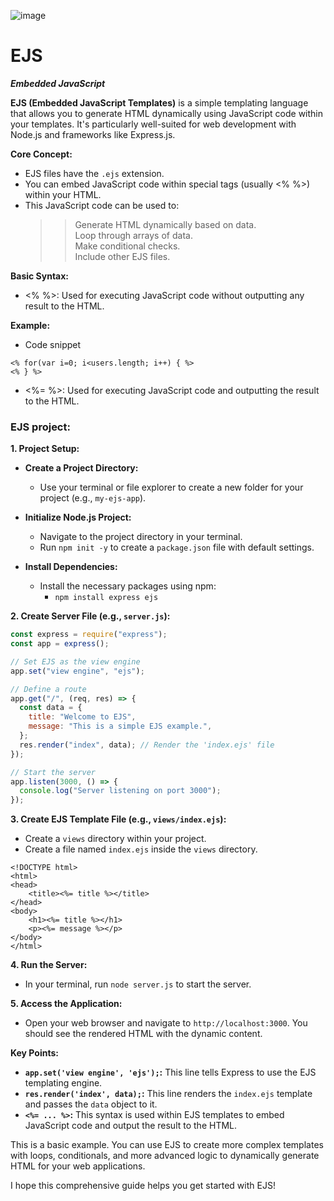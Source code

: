 ![image](https://github.com/user-attachments/assets/07ecd172-2591-4819-a202-d89f8b56c30b)


# EJS

**_Embedded JavaScript_**

**EJS (Embedded JavaScript Templates)** is a simple templating language that allows you to generate HTML dynamically using JavaScript code within your templates. It's particularly well-suited for web development with Node.js and frameworks like Express.js.

**Core Concept:**

- EJS files have the `.ejs` extension.
- You can embed JavaScript code within special tags (usually <% %>) within your HTML.
- This JavaScript code can be used to:
  > > Generate HTML dynamically based on data.  
  > > Loop through arrays of data.  
  > > Make conditional checks.  
  > > Include other EJS files.

**Basic Syntax:**

- <% %>: Used for executing JavaScript code without outputting any result to the HTML.

**Example:**

- Code snippet

```ejs
<% for(var i=0; i<users.length; i++) { %>
<% } %>
```

- <%= %>: Used for executing JavaScript code and outputting the result to the HTML.

### **EJS project:**

**1. Project Setup:**

- **Create a Project Directory:**

  - Use your terminal or file explorer to create a new folder for your project (e.g., `my-ejs-app`).

- **Initialize Node.js Project:**

  - Navigate to the project directory in your terminal.
  - Run `npm init -y` to create a `package.json` file with default settings.

- **Install Dependencies:**
  - Install the necessary packages using npm:
    - `npm install express ejs`

**2. Create Server File (e.g., `server.js`):**

```javascript
const express = require("express");
const app = express();

// Set EJS as the view engine
app.set("view engine", "ejs");

// Define a route
app.get("/", (req, res) => {
  const data = {
    title: "Welcome to EJS",
    message: "This is a simple EJS example.",
  };
  res.render("index", data); // Render the 'index.ejs' file
});

// Start the server
app.listen(3000, () => {
  console.log("Server listening on port 3000");
});
```

**3. Create EJS Template File (e.g., `views/index.ejs`):**

- Create a `views` directory within your project.
- Create a file named `index.ejs` inside the `views` directory.

```ejs
<!DOCTYPE html>
<html>
<head>
    <title><%= title %></title>
</head>
<body>
    <h1><%= title %></h1>
    <p><%= message %></p>
</body>
</html>
```

**4. Run the Server:**

- In your terminal, run `node server.js` to start the server.

**5. Access the Application:**

- Open your web browser and navigate to `http://localhost:3000`. You should see the rendered HTML with the dynamic content.

**Key Points:**

- **`app.set('view engine', 'ejs');`:** This line tells Express to use the EJS templating engine.
- **`res.render('index', data);`:** This line renders the `index.ejs` template and passes the `data` object to it.
- **`<%= ... %>`:** This syntax is used within EJS templates to embed JavaScript code and output the result to the HTML.

This is a basic example. You can use EJS to create more complex templates with loops, conditionals, and more advanced logic to dynamically generate HTML for your web applications.

I hope this comprehensive guide helps you get started with EJS!
